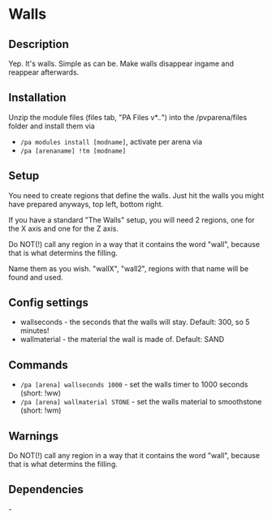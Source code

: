 # Walls

## Description

Yep. It's walls. Simple as can be. Make walls disappear ingame and reappear afterwards.

## Installation

Unzip the module files (files tab, "PA Files v*.*.*") into the /pvparena/files folder and install them via

- `/pa modules install [modname]`, activate per arena via
- `/pa [arenaname] !tm [modname]`

## Setup

You need to create regions that define the walls. Just hit the walls you might have prepared anyways, top left, bottom right. 

If you have a standard "The Walls" setup, you will need 2 regions, one for the X axis and one for the Z axis. 

Do NOT(!) call any region in a way that it contains the word "wall", because that is what determins the filling. 

Name them as you wish. "wallX", "wall2", regions with that name will be found and used.

## Config settings

- wallseconds \- the seconds that the walls will stay. Default: 300, so 5 minutes!
- wallmaterial \- the material the wall is made of. Default: SAND 

## Commands

- `/pa [arena] wallseconds 1000` \- set the walls timer to 1000 seconds (short: !ww)
- `/pa [arena] wallmaterial STONE` \- set the walls material to smoothstone (short: !wm)

## Warnings

Do NOT(!) call any region in a way that it contains the word "wall", because that is what determins the filling.

## Dependencies

\-
